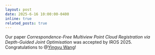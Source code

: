 ```yaml
---
layout: post
date: 2025-6-16 10:00:00-0400
inline: true
related_posts: true
---
```


Our paper *Correspondence-Free Multiview Point Cloud Registration via Depth-Guided Joint Optimisation* was accepted by IROS 2025. Congratulations to @[Yingyu Wang](https://wangyingyu.github.io)!
